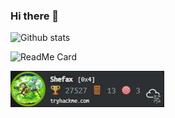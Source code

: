 ### Hi there 👋

![Github stats](https://github-readme-stats.vercel.app/api?username=hgirard78)

![ReadMe Card](https://github-readme-stats.vercel.app/api/pin/?username=hgirard78&repo=AFIT)

![TryHackMe Badge](Shefax.png "THM")



<!--
**hgirard78/hgirard78** is a ✨ _special_ ✨ repository because its `README.md` (this file) appears on your GitHub profile.

Here are some ideas to get you started:

- 🔭 I’m currently working on ...
- 🌱 I’m currently learning ...
- 👯 I’m looking to collaborate on ...
- 🤔 I’m looking for help with ...
- 💬 Ask me about ...
📫 How to reach me: hugo.girard@epita.fr
- 😄 Pronouns: ...
- ⚡ Fun fact: ...
